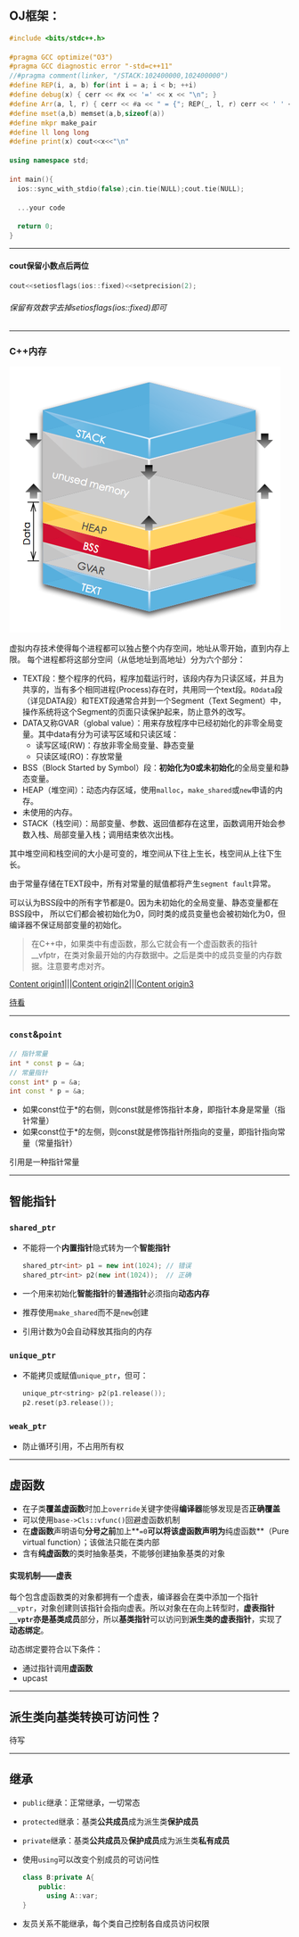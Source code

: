 ## OJ框架：

```c++
#include <bits/stdc++.h>

#pragma GCC optimize("O3")
#pragma GCC diagnostic error "-std=c++11"
//#pragma comment(linker, "/STACK:102400000,102400000")
#define REP(i, a, b) for(int i = a; i < b; ++i)
#define debug(x) { cerr << #x << '=' << x << "\n"; }
#define Arr(a, l, r) { cerr << #a << " = {"; REP(_, l, r) cerr << ' ' << a[_]; cerr << " }\n"; }
#define mset(a,b) memset(a,b,sizeof(a))
#define mkpr make_pair
#define ll long long
#define print(x) cout<<x<<"\n"

using namespace std;

int main(){
  ios::sync_with_stdio(false);cin.tie(NULL);cout.tie(NULL);

  ...your code

  return 0;
}
```

---

#### cout保留小数点后两位

```c++
cout<<setiosflags(ios::fixed)<<setprecision(2);
```

###### 保留有效数字去掉setiosflags(ios::fixed)即可

---

### C++内存

![cppmem](.//imgs/cppmemory.png)

虚拟内存技术使得每个进程都可以独占整个内存空间，地址从零开始，直到内存上限。 每个进程都将这部分空间（从低地址到高地址）分为六个部分：

* TEXT段：整个程序的代码，程序加载运行时，该段内存为只读区域，并且为共享的，当有多个相同进程(Process)存在时，共用同一个text段。`ROdata`段（详见DATA段）和TEXT段通常合并到一个Segment（Text Segment）中，操作系统将这个Segment的页面只读保护起来，防止意外的改写。
* DATA又称GVAR（global value）：用来存放程序中已经初始化的非零全局变量。其中data有分为可读写区域和只读区域：
  - 读写区域(RW)：存放非零全局变量、静态变量
  - 只读区域(RO)：存放常量
* BSS（Block Started by Symbol）段：**初始化为0或未初始化**的全局变量和静态变量。
* HEAP（堆空间）：动态内存区域，使用`malloc`，`make_shared`或`new`申请的内存。
* 未使用的内存。
* STACK（栈空间）：局部变量、参数、返回值都存在这里，函数调用开始会参数入栈、局部变量入栈；调用结束依次出栈。

其中堆空间和栈空间的大小是可变的，堆空间从下往上生长，栈空间从上往下生长。

由于常量存储在TEXT段中，所有对常量的赋值都将产生`segment fault`异常。

可以认为BSS段中的所有字节都是0。因为未初始化的全局变量、静态变量都在BSS段中， 所以它们都会被初始化为0，同时类的成员变量也会被初始化为0，但编译器不保证局部变量的初始化。

> 在C++中，如果类中有虚函数，那么它就会有一个虚函数表的指针__vfptr，在类对象最开始的内存数据中。之后是类中的成员变量的内存数据。注意要考虑对齐。

[Content origin1](https://harttle.land/2015/07/22/memory-segment.html)|||[Content origin2](https://vites.app/article/dev/8a9fa889.html)|||[Content origin3](https://www.zhihu.com/question/26224882)

[待看](http://chenqx.github.io/2014/09/25/Cpp-Memory-Management/)

---

### `const`&`point`

```c++
// 指针常量
int * const p = &a;
// 常量指针
const int* p = &a;
int const * p = &a;
```

- 如果const位于*的右侧，则const就是修饰指针本身，即指针本身是常量（指针常量）
- 如果const位于*的左侧，则const就是修饰指针所指向的变量，即指针指向常量（常量指针）

引用是一种指针常量

---

## 智能指针

### `shared_ptr`

* 不能将一个**内置指针**隐式转为一个**智能指针**

  ```c++
  shared_ptr<int> p1 = new int(1024); // 错误
  shared_ptr<int> p2(new int(1024));  // 正确
  ```

* 一个用来初始化**智能指针**的**普通指针**必须指向**动态内存**

* 推荐使用`make_shared`而不是`new`创建

* 引用计数为0会自动释放其指向的内存

### `unique_ptr`

* 不能拷贝或赋值`unique_ptr`，但可：

  ```c++
  unique_ptr<string> p2(p1.release());
  p2.reset(p3.release());
  ```

### `weak_ptr`

* 防止循环引用，不占用所有权

---

## 虚函数

* 在子类**覆盖虚函数**时加上`override`关键字使得**编译器**能够发现是否**正确覆盖**
* 可以使用`base->Cls::vfunc()`回避虚函数机制
* 在**虚函数**声明语句**分号之前**加上**`=0`**可以将该虚函数声明为**纯虚函数**（Pure virtual function）；该做法只能在类内部
* 含有**纯虚函数**的类时抽象基类，不能够创建抽象基类的对象

#### 实现机制——虚表

每个包含虚函数类的对象都拥有一个虚表，编译器会在类中添加一个指针`__vptr`，对象创建则该指针会指向虚表。所以对象在在向上转型时，**虚表指针`__vptr`**亦是**基类成员**部分，所以**基类指针**可以访问到**派生类的虚表指针**，实现了**动态绑定**。

动态绑定要符合以下条件：

* 通过指针调用**虚函数**
* upcast

---

## 派生类向基类转换可访问性？

待写

---

## 继承

* `public`继承：正常继承，一切常态

* `protected`继承：基类**公共成员**成为派生类**保护成员**

* `private`继承：基类**公共成员**及**保护成员**成为派生类**私有成员**

* 使用`using`可以改变个别成员的可访问性

  ```c++
  class B:private A{
      public:
      	using A::var;
  }
  ```

  



* 友员关系不能继承，每个类自己控制各自成员访问权限

